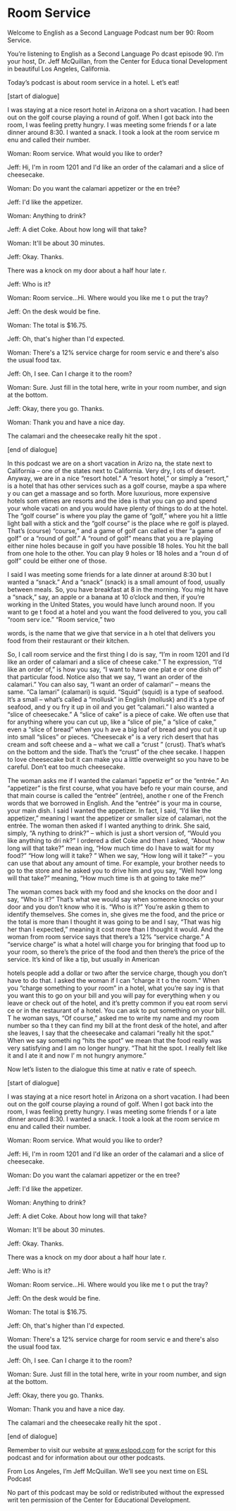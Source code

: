 # Room Service

Welcome to English as a Second Language Podcast num ber 90: Room Service.

You’re listening to English as a Second Language Po dcast episode 90. I’m your host, Dr. Jeff McQuillan, from the Center for Educa tional Development in beautiful Los Angeles, California.

Today’s podcast is about room service in a hotel. L et’s eat!

[start of dialogue]

I was staying at a nice resort hotel in Arizona on a short vacation. I had been out on the golf course playing a round of golf. When I got back into the room, I was feeling pretty hungry. I was meeting some friends f or a late dinner around 8:30. I wanted a snack. I took a look at the room service m enu and called their number.

Woman: Room service. What would you like to order?

Jeff: Hi, I'm in room 1201 and I'd like an order of  the calamari and a slice of cheesecake.

Woman: Do you want the calamari appetizer or the en trée?

Jeff: I'd like the appetizer.

Woman: Anything to drink?

Jeff: A diet Coke. About how long will that take?

Woman: It'll be about 30 minutes.

Jeff: Okay. Thanks.

There was a knock on my door about a half hour late r.

Jeff: Who is it?

Woman: Room service...Hi. Where would you like me t o put the tray?

Jeff: On the desk would be fine.

Woman: The total is $16.75.

Jeff: Oh, that's higher than I'd expected.

Woman: There's a 12% service charge for room servic e and there's also the usual food tax.

Jeff: Oh, I see. Can I charge it to the room?

Woman: Sure. Just fill in the total here, write in your room number, and sign at the bottom.

Jeff: Okay, there you go. Thanks.

Woman: Thank you and have a nice day.

The calamari and the cheesecake really hit the spot .

[end of dialogue]

In this podcast we are on a short vacation in Arizo na, the state next to California – one of the states next to California. Very dry, l ots of desert. Anyway, we are in a nice “resort hotel.” A “resort hotel,” or simply a “resort,” is a hotel that has other services such as a golf course, maybe a spa where y ou can get a massage and so forth. More luxurious, more expensive hotels som etimes are resorts and the idea is that you can go and spend your whole vacati on and you would have plenty of things to do at the hotel. The “golf course” is where you play the game of “golf,”  where you hit a little light ball with a stick and the “golf course” is the place whe re golf is played. That’s (course) “course,” and a game of golf can called ei ther “a game of golf” or a “round of golf.” A “round of golf” means that you a re playing either nine holes because in golf you have possible 18 holes. You hit  the ball from one hole to the other. You can play 9 holes or 18 holes and a “roun d of golf” could be either one of those.

I said I was meeting some friends for a late dinner  at around 8:30 but I wanted a “snack.” And a “snack” (snack) is a small amount of  food, usually between meals. So, you have breakfast at 8 in the morning. You mig ht have a “snack,” say, an apple or a banana at 10 o’clock and then, if you’re  working in the United States, you would have lunch around noon. If you want to ge t food at a hotel and you want the food delivered to you, you call “room serv ice.” “Room service,” two

words, is the name that we give that service in a h otel that delivers you food from their restaurant or their kitchen.

So, I call room service and the first thing I do is  say, “I’m in room 1201 and I’d like an order of calamari and a slice of cheese cake.” T he expression, “I’d like an order of,” is how you say, “I want to have one plat e or one dish of” that particular food. Notice also that we say, “I want an order of the calamari.” You can also say, “I want an order of calamari” – means the same. “Ca lamari” (calamari) is squid. “Squid” (squid) is a type of seafood. It’s a small – what’s called a “mollusk” in English (mollusk) and it’s a type of seafood, and y ou fry it up in oil and you get “calamari.”  I also wanted a “slice of cheesecake.”  A “slice of cake” is a piece of cake. We often use that for anything where you can cut up, like a “slice of pie,” a “slice of cake,” even a “slice of bread” when you h ave a big loaf of bread and you cut it up into small “slices” or pieces. “Cheesecak e” is a very rich desert that has cream and soft cheese and a – what we call a “crust ” (crust). That’s what’s on the bottom and the side. That’s the “crust” of the chee secake. I happen to love cheesecake but it can make you a little overweight so you have to be careful. Don’t eat too much cheesecake.

The woman asks me if I wanted the calamari “appetiz er” or the “entrée.” An “appetizer” is the first course, what you have befo re your main course, and that main course is called the “entrée” (entrée), anothe r one of the French words that we borrowed in English. And the “entrée” is your ma in course, your main dish. I said I wanted the appetizer. In fact, I said, “I’d like the appetizer,” meaning I want the appetizer or smaller size of calamari, not the entrée. The woman then asked if I wanted anything to drink. She said, simply, “A nything to drink?” – which is just a short version of, “Would you like anything to dri nk?” I ordered a diet Coke and then I asked, “About how long will that take?” mean ing, “How much time do I have to wait for my food?”  “How long will it take? ” When we say, “How long will it take?” – you can use that about any amount of time.  For example, your brother needs to go to the store and he asked you to drive him and you say, “Well how long will that take?” meaning, “How much time is th at going to take me?”

The woman comes back with my food and she knocks on  the door and I say, “Who is it?” That’s what we would say when someone knocks on your door and you don’t know who it is. “Who is it?” You’re askin g them to identify themselves. She comes in, she gives me the food, and the price or the total is more than I thought it was going to be and I say, “That was hig her than I expected,” meaning it cost more than I thought it would. And the woman  from room service says that there’s a 12% “service charge.” A “service charge” is what a hotel will charge you for bringing that food up to your room, so there’s the price of the food and then there’s the price of the service. It’s kind of like  a tip, but usually in American

hotels people add a dollar or two after the service  charge, though you don’t have to do that. I asked the woman if I can “charge it t o the room.” When you “charge something to your room” in a hotel, what you’re say ing is that you want this to go on your bill and you will pay for everything when y ou leave or check out of the hotel, and it’s pretty common if you eat room servi ce or in the restaurant of a hotel. You can ask to put something on your bill. T he woman says, “Of course,” asked me to write my name and my room number so tha t they can find my bill at the front desk of the hotel, and after she leaves, I say that the cheesecake and calamari “really hit the spot.” When we say somethi ng “hits the spot” we mean that the food really was very satisfying and I am no longer hungry. “That hit the spot. I really felt like it and I ate it and now I’ m not hungry anymore.”

Now let’s listen to the dialogue this time at nativ e rate of speech.

[start of dialogue]

I was staying at a nice resort hotel in Arizona on a short vacation. I had been out on the golf course playing a round of golf. When I got back into the room, I was feeling pretty hungry. I was meeting some friends f or a late dinner around 8:30. I wanted a snack. I took a look at the room service m enu and called their number.

Woman: Room service. What would you like to order?

Jeff: Hi, I'm in room 1201 and I'd like an order of  the calamari and a slice of cheesecake.

Woman: Do you want the calamari appetizer or the en tree?

Jeff: I'd like the appetizer.

Woman: Anything to drink?

Jeff: A diet Coke. About how long will that take?

Woman: It'll be about 30 minutes.

Jeff: Okay. Thanks.

There was a knock on my door about a half hour late r.

Jeff: Who is it?

Woman: Room service...Hi. Where would you like me t o put the tray?

Jeff: On the desk would be fine.

Woman: The total is $16.75.

Jeff: Oh, that's higher than I'd expected.

Woman: There's a 12% service charge for room servic e and there's also the usual food tax.

Jeff: Oh, I see. Can I charge it to the room?

Woman: Sure. Just fill in the total here, write in your room number, and sign at the bottom.

Jeff: Okay, there you go. Thanks.

Woman: Thank you and have a nice day.

The calamari and the cheesecake really hit the spot .

[end of dialogue]

Remember to visit our website at www.eslpod.com for  the script for this podcast and  for information about our other podcasts.

From Los Angeles, I’m Jeff McQuillan. We’ll see you  next time on ESL Podcast

 No part of this podcast may be sold or redistributed without the expressed writ ten permission of the Center for Educational Development.

